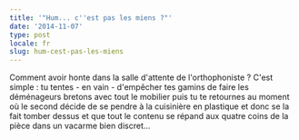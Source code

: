 ```yaml
---
title: '"Hum... c''est pas les miens ?"'
date: '2014-11-07'
type: post
locale: fr
slug: hum-cest-pas-les-miens
---
```


Comment avoir honte dans la salle d'attente de l'orthophoniste ? C'est simple : tu tentes - en vain - d'empêcher tes gamins de faire les déménageurs bretons avec tout le mobilier puis tu te retournes au moment où le second décide de se pendre à la cuisinière en plastique et donc se la fait tomber dessus et que tout le contenu se répand aux quatre coins de la pièce dans un vacarme bien discret...

